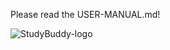Please read the USER-MANUAL.md!

![StudyBuddy-logo](https://github.com/user-attachments/assets/32160cfb-2f28-4fbf-a3ba-4781f39b4c6f)
